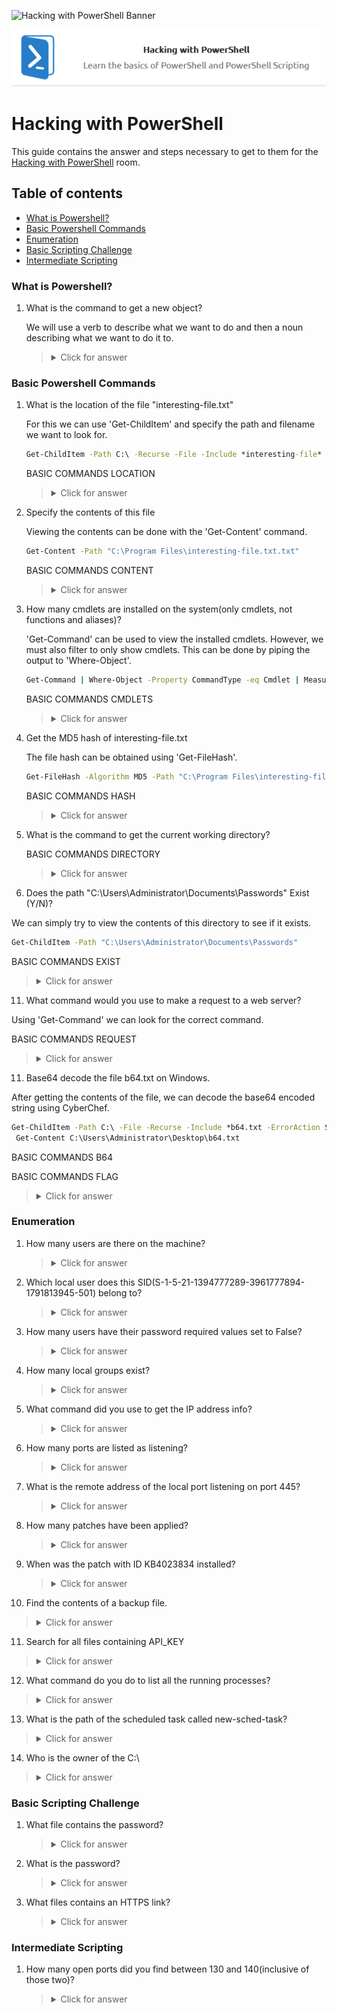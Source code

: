 ![Hacking with PowerShell Banner](https://assets.tryhackme.com/additional/banners/powershell.png)

<p align="center">
   <img src="https://github.com/Kevinovitz/TryHackMe_Writeups/blob/main/powershell/Hacking_Powershell_Cover.png" alt="Hacking with PowerShell Logo">
</p>

# Hacking with PowerShell

This guide contains the answer and steps necessary to get to them for the [Hacking with PowerShell](https://tryhackme.com/room/powershell) room.

## Table of contents

- [What is Powershell?](#what-is-powershell?)
- [Basic Powershell Commands](#basic-powershell-commands)
- [Enumeration](#enumeration)
- [Basic Scripting Challenge](#basic-scripting-challenge)
- [Intermediate Scripting ](#intermediate-scripting)

### What is Powershell?

1. What is the command to get a new object?

   We will use a verb to describe what we want to do and then a noun describing what we want to do it to.

   ><details><summary>Click for answer</summary>get-new</details>

### Basic Powershell Commands

1. What is the location of the file "interesting-file.txt"

   For this we can use 'Get-ChildItem' and specify the path and filename we want to look for.
   
   ```cmd
   Get-ChildItem -Path C:\ -Recurse -File -Include *interesting-file* -ErrorAction SilentlyContinue
   ```
   
   BASIC COMMANDS LOCATION

   ><details><summary>Click for answer</summary>C:\Program FIles</details>

3. Specify the contents of this file

   Viewing the contents can be done with the 'Get-Content' command.
   
   ```cmd
   Get-Content -Path "C:\Program Files\interesting-file.txt.txt"
   ```
   
   BASIC COMMANDS CONTENT

   ><details><summary>Click for answer</summary>notsointerestingcontent</details>

5. How many cmdlets are installed on the system(only cmdlets, not functions and aliases)?

   'Get-Command' can be used to view the installed cmdlets. However, we must also filter to only show cmdlets. This can be done by piping the output to 'Where-Object'.
   
   ```cmd
   Get-Command | Where-Object -Property CommandType -eq Cmdlet | Measure
   ```
   
   BASIC COMMANDS CMDLETS

   ><details><summary>Click for answer</summary>6638</details>

7. Get the MD5 hash of interesting-file.txt

   The file hash can be obtained using 'Get-FileHash'.
   
   ```cmd
   Get-FileHash -Algorithm MD5 -Path "C:\Program Files\interesting-file.txt.txt"
   ```
   
   BASIC COMMANDS HASH

   ><details><summary>Click for answer</summary>49A586A2A9456226F8A1B4CEC6FAB329</details>

9. What is the command to get the current working directory?
   
   BASIC COMMANDS DIRECTORY

   ><details><summary>Click for answer</summary>Get-Location</details>

11. Does the path "C:\Users\Administrator\Documents\Passwords" Exist (Y/N)?

   We can simply try to view the contents of this directory to see if it exists.
   
   ```cmd
   Get-ChildItem -Path "C:\Users\Administrator\Documents\Passwords"
   ```
   
   BASIC COMMANDS EXIST

   ><details><summary>Click for answer</summary>N</details>

11. What command would you use to make a request to a web server?

   Using 'Get-Command' we can look for the correct command.
   
   BASIC COMMANDS REQUEST

   ><details><summary>Click for answer</summary>Invoke-WebRequest</details>

11. Base64 decode the file b64.txt on Windows. 

   After getting the contents of the file, we can decode the base64 encoded string using CyberChef.
   
   ```cmd
   Get-ChildItem -Path C:\ -File -Recurse -Include *b64.txt -ErrorAction SilentlyContinue
    Get-Content C:\Users\Administrator\Desktop\b64.txt
   ```
   
   BASIC COMMANDS B64

   BASIC COMMANDS FLAG

   ><details><summary>Click for answer</summary>ihopeyoudidthisonwindows</details>

### Enumeration

1. How many users are there on the machine?



   ><details><summary>Click for answer</summary></details>

2. Which local user does this SID(S-1-5-21-1394777289-3961777894-1791813945-501) belong to?



   ><details><summary>Click for answer</summary></details>

3. How many users have their password required values set to False?



   ><details><summary>Click for answer</summary></details>

4. How many local groups exist?



   ><details><summary>Click for answer</summary></details>

5. What command did you use to get the IP address info?



   ><details><summary>Click for answer</summary></details>

6. How many ports are listed as listening?



   ><details><summary>Click for answer</summary></details>

7. What is the remote address of the local port listening on port 445?



   ><details><summary>Click for answer</summary></details>

8. How many patches have been applied?



   ><details><summary>Click for answer</summary></details>

9. When was the patch with ID KB4023834 installed?



   ><details><summary>Click for answer</summary></details>

10. Find the contents of a backup file.



   ><details><summary>Click for answer</summary></details>

11. Search for all files containing API_KEY



   ><details><summary>Click for answer</summary></details>

12. What command do you do to list all the running processes?



   ><details><summary>Click for answer</summary></details>

13. What is the path of the scheduled task called new-sched-task?



   ><details><summary>Click for answer</summary></details>

14. Who is the owner of the C:\



   ><details><summary>Click for answer</summary></details>

### Basic Scripting Challenge

1. What file contains the password?



   ><details><summary>Click for answer</summary></details>

2. What is the password?



   ><details><summary>Click for answer</summary></details>

3. What files contains an HTTPS link?



   ><details><summary>Click for answer</summary></details>

### Intermediate Scripting 

1. How many open ports did you find between 130 and 140(inclusive of those two)?



   ><details><summary>Click for answer</summary></details>
